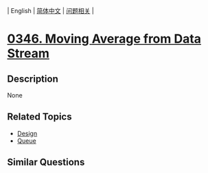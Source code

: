 
| English | [简体中文](README.md) | [问题相关](QUESTION.md) |
# [0346. Moving Average from Data Stream](https://leetcode-cn.com/problems/moving-average-from-data-stream/)
## Description
None
## Related Topics
- [Design](https://leetcode-cn.com/tag/design)
- [Queue](https://leetcode-cn.com/tag/queue)
## Similar Questions

